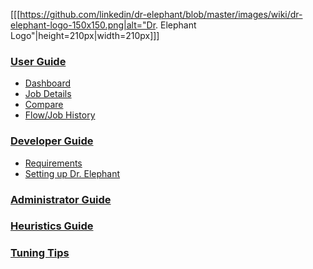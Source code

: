 [[[https://github.com/linkedin/dr-elephant/blob/master/images/wiki/dr-elephant-logo-150x150.png|alt="Dr. Elephant Logo"|height=210px|width=210px]]]

### [User Guide][user-guide]
- [Dashboard][user-guide-page-1]
- [Job Details][user-guide-page-2]
- [Compare][user-guide-page-3]
- [Flow/Job History][user-guide-page-4]

### [Developer Guide][dev-guide]
- [Requirements][dev-guide-page-1]
- [Setting up Dr. Elephant][dev-guide-page-1]

### [Administrator Guide][admin-guide]

### [Heuristics Guide][heuristic-guide]

### [Tuning Tips][tuning-guide]


[user-guide]: https://github.com/linkedin/wiki/User-Guide
[user-guide-page-1]: https://github.com/linkedin/wiki/User-Guide-Page-1
[user-guide-page-2]: https://github.com/linkedin/wiki/User-Guide-Page-2
[user-guide-page-3]: https://github.com/linkedin/wiki/User-Guide-Page-3
[user-guide-page-4]:https://github.com/linkedin/wiki/User-Guide-Page-4

[dev-guide]: https://github.com/linkedin/wiki/Developer-Guide
[dev-guide-page-1]: https://github.com/linkedin/wiki/Developer-Guide-Page-1
[dev-guide-page-2]: https://github.com/linkedin/wiki/Developer-Guide-Page-2

[admin-guide]: https://github.com/linkedin/wiki/Administrator-Guide
[admin-guide-page-1]: https://github.com/linkedin/wiki/Administrator-Guide-Page-1
[admin-guide-page-2]: https://github.com/linkedin/wiki/Administrator-Guide-Page-2

[heuristic-guide]: https://github.com/linkedin/wiki/Tuning-Tips

[tuning-guide]: https://github.com/linkedin/wiki/Heuristics-Guide